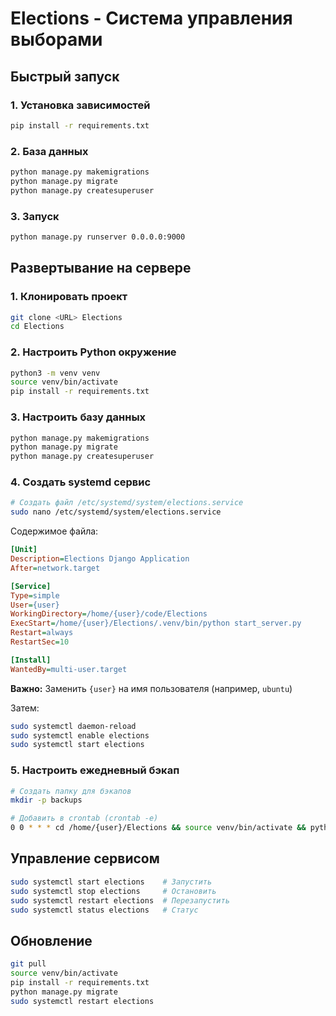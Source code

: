 # Elections - Система управления выборами

## Быстрый запуск

### 1. Установка зависимостей
```bash
pip install -r requirements.txt
```

### 2. База данных
```bash
python manage.py makemigrations
python manage.py migrate
python manage.py createsuperuser
```

### 3. Запуск
```bash
python manage.py runserver 0.0.0.0:9000
```

## Развертывание на сервере

### 1. Клонировать проект
```bash
git clone <URL> Elections
cd Elections
```

### 2. Настроить Python окружение
```bash
python3 -m venv venv
source venv/bin/activate
pip install -r requirements.txt
```

### 3. Настроить базу данных
```bash
python manage.py makemigrations
python manage.py migrate
python manage.py createsuperuser
```

### 4. Создать systemd сервис
```bash
# Создать файл /etc/systemd/system/elections.service
sudo nano /etc/systemd/system/elections.service
```

Содержимое файла:
```ini
[Unit]
Description=Elections Django Application
After=network.target

[Service]
Type=simple
User={user}
WorkingDirectory=/home/{user}/code/Elections
ExecStart=/home/{user}/Elections/.venv/bin/python start_server.py
Restart=always
RestartSec=10

[Install]
WantedBy=multi-user.target
```

**Важно:** Заменить `{user}` на имя пользователя (например, `ubuntu`)

Затем:
```bash
sudo systemctl daemon-reload
sudo systemctl enable elections
sudo systemctl start elections
```

### 5. Настроить ежедневный бэкап
```bash
# Создать папку для бэкапов
mkdir -p backups

# Добавить в crontab (crontab -e)
0 0 * * * cd /home/{user}/Elections && source venv/bin/activate && python manage.py dumpdata > backups/db_backup_$(date +\%Y\%m\%d).json
```

## Управление сервисом
```bash
sudo systemctl start elections    # Запустить
sudo systemctl stop elections     # Остановить
sudo systemctl restart elections  # Перезапустить
sudo systemctl status elections   # Статус
```

## Обновление
```bash
git pull
source venv/bin/activate
pip install -r requirements.txt
python manage.py migrate
sudo systemctl restart elections
``` 